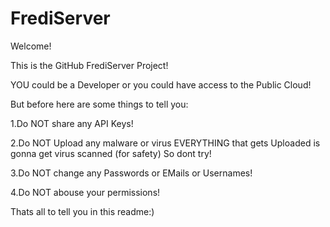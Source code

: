 # FrediServer
Welcome!

This is the GitHub FrediServer Project!

YOU could be a Developer or you could have access to the Public Cloud!

But before here are some things to tell you:

1.Do NOT share any API Keys!

2.Do NOT Upload any malware or virus EVERYTHING that gets Uploaded is gonna get virus scanned (for safety) So dont try!

3.Do NOT change any Passwords or EMails or Usernames!

4.Do NOT abouse your permissions!

Thats all to tell you in this readme:)
